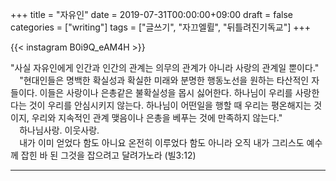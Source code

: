 +++
title = "자유인"
date = 2019-07-31T00:00:00+09:00
draft = false
categories = ["writing"]
tags = ["글쓰기", "자끄엘륄", "뒤틀려진기독교"]
+++

{{< instagram B0i9Q_eAM4H >}}

"사실 자유인에게 인간과 인간의 관계는 의무의 관계가 아니라 사랑의 관계일 뿐이다."  
⠀
"현대인들은 명백한 확실성과 확실한 미래와 분명한 행동노선을 원하는 타산적인 자들이다. 이들은 사랑이나 은총같은 불확실성을 몹시 싫어한다. 하나님이 우리를 사랑한다는 것이 우리를 안심시키지 않는다. 하나님이 어떤일을 행할 때 우리는 평온해지는 것이지, 우리와 지속적인 관계 맺음이나 은총을 베푸는 것에 만족하지 않는다."  
⠀
하나님사랑. 이웃사랑.  
⠀
내가 이미 얻었다 함도 아니요 온전히 이루었다 함도 아니라 오직 내가 그리스도 예수께 잡힌 바 된 그것을 잡으려고 달려가노라 (빌3:12)

---
